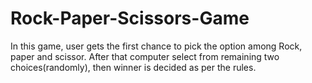 # Rock-Paper-Scissors-Game
In this game, user gets the first chance to pick the option among Rock, paper and scissor. After that computer select from remaining two choices(randomly), then winner is decided as per the rules.
